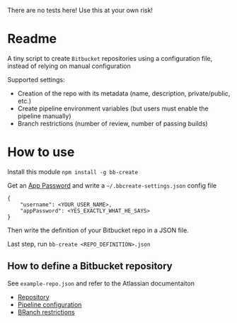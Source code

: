 
There are no tests here! Use this at your own risk!

# Readme

A tiny script to create `Bitbucket` repositories using a configuration file, instead of relying on manual configuration 

Supported settings:
* Creation of the repo with its metadata (name, description, private/public, etc.)
* Create pipeline environment variables (but users must enable the pipeline manually)
* Branch restrictions (number of review, number of passing builds)

# How to use

Install this module `npm install -g bb-create`

Get an [App Password](https://confluence.atlassian.com/bitbucket/app-passwords-828781300.html) and write a `~/.bbcreate-settings.json` config file
```
{
    "username": <YOUR_USER_NAME>,
    "appPassword": <YES_EXACTLY_WHAT_HE_SAYS> 
}
```

Then write the definition of your Bitbucket repo in a JSON file. 

Last step, run `bb-create <REPO_DEFINITION>.json`


## How to define a Bitbucket repository
See `example-repo.json` and refer to the Atlassian documentaiton 
 * [Repository](https://developer.atlassian.com/bitbucket/api/2/reference/resource/repositories/%7Busername%7D/%7Brepo_slug%7D)
 * [Pipeline configuration](https://developer.atlassian.com/bitbucket/api/2/reference/resource/repositories/%7Busername%7D/%7Brepo_slug%7D/pipelines_config)
 * [BRanch restrictions](https://developer.atlassian.com/bitbucket/api/2/reference/resource/repositories/%7Busername%7D/%7Brepo_slug%7D/branch-restrictions)